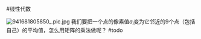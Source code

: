 #线性代数 

![941681805850_.pic.jpg](https://obsidian-1317758465.cos.ap-shanghai.myqcloud.com/images/941681805850_.pic.jpg)
我们要把一个点的像素值$a_i$变为它邻近的9个点（包括自己）的平均值，怎么用矩阵的乘法做呢？
#todo 